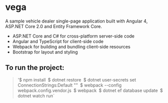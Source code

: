 # vega
A sample vehicle dealer single-page application built with Angular 4, ASP.NET Core 2.0 and Entity Framework Core.

- ASP.NET Core and C# for cross-platform server-side code
- Angular and TypeScript for client-side code
- Webpack for building and bundling client-side resources
- Bootstrap for layout and styling


## To run the project:

>'$ npm install`
`$ dotnet restore`
`$ dotnet user-secrets set ConnectionStrings:Default "<YOUR CONNETION STRING>"`
`$ webpack --config webpack.config.vendor.js`
`$ webpack`
`$ dotnet ef database update`
`$ dotnet watch run`